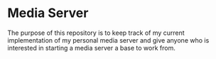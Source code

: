 # Media Server

The purpose of this repository is to keep track of my current implementation of my personal media server and give anyone who is interested in starting a media server a base to work from.

